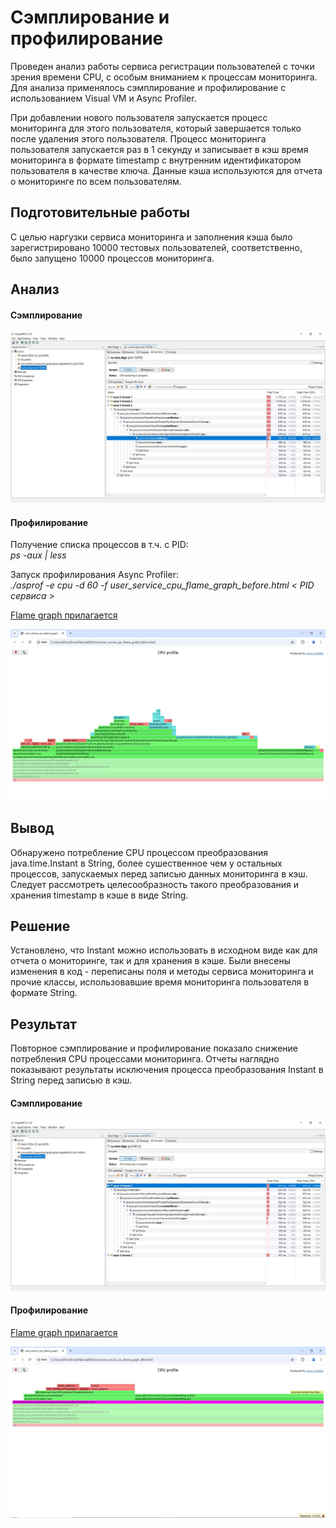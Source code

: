 # Сэмплирование и профилирование

Проведен анализ работы сервиса регистрации пользователей с точки зрения времени CPU, с особым вниманием к процессам мониторинга.
Для анализа применялось сэмплирование и профилирование с использованием Visual VM и Async Profiler.

При добавлении нового пользователя запускается процесс мониторинга для этого пользователя, который завершается только после удаления этого пользователя.
Процесс мониторинга пользователя запускается раз в 1 секунду и записывает в кэш время мониторинга в формате timestamp с внутренним идентификатором пользователя в качестве ключа.
Данные кэша используются для отчета о мониторинге по всем пользователям.

## Подготовительные работы

С целью наргузки сервиса мониторинга и заполнения кэша было зарегистрировано 10000 тестовых пользователей, 
соответственно, было запущено 10000 процессов мониторинга.

## Анализ

#### Сэмплирование

![screenshot](images/user_monitoring_service_sampling_before.jpg)

#### Профилирование

Получение списка процессов в т.ч. с PID:
<br>
*ps -aux | less*

Запуск профилирования Async Profiler:
<br>
*./asprof -e cpu -d 60 -f user_service_cpu_flame_graph_before.html < PID сервиса >*

[Flame graph прилагается](images/user_service_cpu_flame_graph_before.html)

![screenshot](images/user_service_cpu_flame_graph_before.jpg)

## Вывод

Обнаружено потребление CPU процессом преобразования java.time.Instant в String, более сушественное чем у остальных процессов, запускаемых перед записью данных мониторинга в кэш.
Следует рассмотреть целесообразность такого преобразования и хранения timestamp в кэше в виде String.

## Решение
Установлено, что Instant можно использовать в исходном виде как для отчета о мониторинге, так и для хранения в кэше.
Были внесены изменения в код - переписаны поля и методы сервиса мониторинга и прочие классы, использовавшие время мониторинга пользователя в формате String.

## Результат

Повторное сэмплирование и профилирование показало снижение потребления CPU процессами мониторинга.
Отчеты наглядно показывают результаты исключения процесса преобразования Instant в String перед записью в кэш.

#### Сэмплирование

![screenshot](images/user_monitoring_service_sampling_after.jpg)

#### Профилирование

[Flame graph прилагается](images/user_service_cpu_flame_graph_after.html)

![screenshot](images/user_service_cpu_flame_graph_after.jpg)